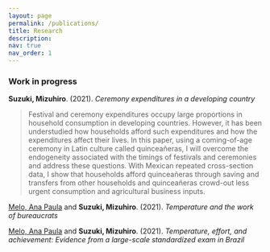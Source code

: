 ```yaml
---
layout: page
permalink: /publications/
title: Research
description: 
nav: true
nav_order: 1
---
```

<div class="publications">

### Work in progress ###

**Suzuki, Mizuhiro**. (2021). *Ceremony expenditures in a developing country*
> Festival and ceremony expenditures occupy large proportions in household consumption in developing countries.
> However, it has been understudied how households afford such expenditures and how the expenditures affect their lives.
> In this paper, using a coming-of-age ceremony in Latin culture called quinceañeras, I will overcome the endogeneity associated with the timings of festivals and ceremonies and address these questions.
> With Mexican repeated cross-section data, I show that households afford quinceañeras through saving and transfers from other households and quinceañeras crowd-out less urgent consumption and agricultural business inputs.

[Melo, Ana Paula](https://sites.google.com/view/anamelo/) and **Suzuki, Mizuhiro**. (2021). *Temperature and the work of bureaucrats*

[Melo, Ana Paula](https://sites.google.com/view/anamelo/) and **Suzuki, Mizuhiro**. (2021). *Temperature, effort, and achievement: Evidence from a large-scale standardized exam in Brazil*


